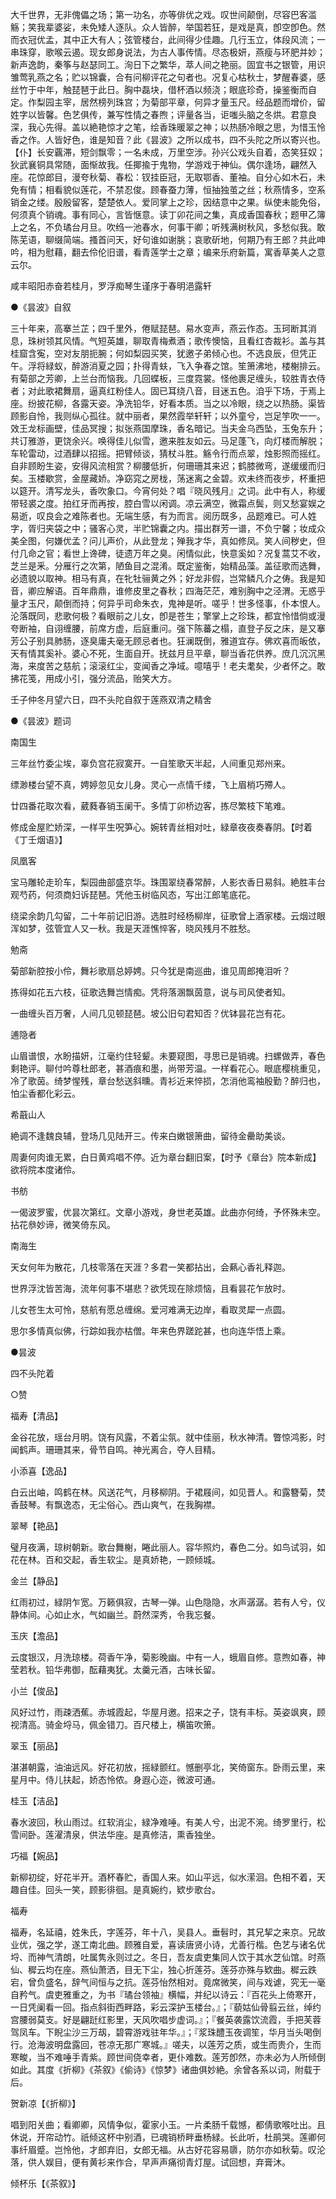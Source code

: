 <!-- { "loadSidebar": true } -->
大千世界，无非傀儡之场；第一功名，亦等俳优之戏。叹世间颠倒，尽容巴客滥觞；笑我辈婆娑，未免矮人逐队。众人皆醉，举国若狂，是戏是真，卽空卽色。然而衣冠优孟，其中正大有人；弦管楼台，此间得少佳趣。几行玉立，体段风流；一串珠穿，歌喉云遏。现女郎身说法，为古人事传情。尽态极妍，燕瘦与环肥并妙；新声逸韵，秦筝与赵瑟同工。洵日下之繁华，萃人间之艳丽。固宜书之银管，用识雏莺乳燕之名；贮以锦囊，合有问柳评花之句者也。况复心枯秋士，梦醒春婆，感丝竹于中年，触琵琶于此日。胸中磊块，借杯酒以频浇；眼底珍奇，操鉴衡而自定。作梨园主宰，居然榜列珠宫；为菊部平章，何异才量玉尺。经品题而增价，留姓字以皆馨。色艺俱传，兼写性情之春煦；评量各当，讵嗤头脑之冬烘。君意良深，我心先得。盖以絶艳惊才之笔，绘香珠暖翠之神；以热肠冷眼之思，为惜玉怜香之作。人皆好色，谁是知音？此《昙波》之所以成书，四不头陀之所以寄兴也。【仆】长安覊滞，短剑飘零；一名未成，万里空涉。孙兴公戏头自着，态笑狂奴；狄武襄铜具常随，面惭故我。任揶揄于鬼物，学游戏于神仙。偶尔逢场，翩然入座。花惊郎目，漫夸秋菊、春松：钗挂臣冠，无取鄂香、董袖。自分心如木石，未免有情；相看貌似莲花，不禁忍俊。顾春蚕力薄，恒抽独茧之丝；秋燕情多，空系销金之缕。殷殷留客，楚楚依人。爱同掌上之珍，因结意中之果。纵使未能免俗，何须真个销魂。事有同心，言皆惬意。读丁卯花间之集，真成香国春秋；题甲乙簿上之名，不负璚台月旦。吹绉一池春水，何事干卿；听残满树秋风，多愁似我。敢陈芜语，聊缀简端。搔首问天，好句谁如谢朓；哀歌斫地，何期乃有王郎？共此呻吟，相为慰藉，翻去伶伦旧谱，看青莲学士之章；编来乐府新篇，寓香草美人之意云尔。

咸丰昭阳赤奋若桂月，罗浮痴琴生谨序于春明浥露轩


●《昙波》自叙

三十年来，高搴兰芷；四千里外，倦赋琵琶。易水变声，燕云作态。玉珂断其消息，珠树领其风情。气短英雄，聊取青梅煮酒；歌传懊恼，且看红杏裁衫。盖与其桂窟含寃，空对友朋扼腕；何如梨园买笑，犹邀子弟倾心也。不选良辰，但凭正午。浮将緑蚁，醉游消夏之园；扑得青蚨，飞入争春之馆。笙箫沸地，楼榭排云。有菊部之芳卿，上兰台而恼我。几回蝶板，三度霓裳。怪他裹足缠头，较胜青衣侍者；对此歌裙舞扇，逼真红粉佳人。固已耳绕八音，目迷五色。洎乎下场，于焉上座。纷披花柳，各露天姿。净洗铅华，好看本质。当之以冷眼，绕之以热肠。渠皆顾影自怜，我则纵心孤往。就中丽者，果然霞举轩轩；以外童兮，岂足竽吹一一。效王龙标画壁，佳品冥搜；拟张燕国摩珠，香名暗记。当夫金乌西坠，玉兔东升；共订雅游，更饶余兴。唤得佳儿似雪，邀来胜友如云。马足蓬飞，向灯楼而解脱；车轮雷动，过酒肆以招摇。把臂倾谈，猜杖斗胜。觞令行而点翠，烛影照而摇红。自非顾盼生姿，安得风流相赏？柳腰低折，何珊珊其来迟；鹤膝微弯，遂缓缓而归矣。玉楼歇赏，金屋藏娇。净窈窕之房栊，荡迷离之金碧。欢未终而夜步，杯重把以筵开。清写龙头，香吹象口。今宵何处？唱『晓风残月』之词。此中有人，称缓带轻裘之度。拍红牙而再按，腔白雪以闲调。凉云满空，微霜点鬓，则又愁宴娱之易逝，叹良会之难陈者也。无端生感，有为而言。阅历既多，品题难已。可人姓字，胥归夹袋之中；骚客心灵，半贮锦囊之内。描出群芳一谱，不负宁馨；妆成众美全图，何嫌优孟？问儿声价，从此登龙；殚我才华，真如修凤。笑人间秽史，但付几命之官；看世上谗碑，徒遗万年之臭。闲情似此，快意奚如？况复蒿艾不收，芝兰是釆。分雁行之次第，陋鱼目之混淆。既定鉴衡，始精品藻。盖征歌而选舞，必遗貌以取神。相马有真，在牝牡骊黄之外；好龙非假，岂常鳞凡介之俦。我是知音，卿应解语。百年鼎鼎，谁修皮里之春秋；四海茫茫，难别胸中之泾渭。无惑乎量才玉尺，颠倒而持；何异乎司命朱衣，鬼神是听。嗟乎！世多怪事，仆本恨人。沦落既同，悲歌何极？看眼前之儿女，卽是苍生；擎掌上之珍珠，都宜怜惜倘或漫夸断袖，自诩缠腰，前席方虚，后庭重问。强下陈蕃之榻，直登子反之床，是又搴芳公子别具肺肠，逐臭庸夫毫无顾忌者也。狂澜既倒，雅道宜存。佛欢喜而皈依，天有情其奚补。婆心不死，生面自开。抚兹月旦平章，聊当香花供养。庶几沉沉黑海，来度苦之慈航；滚滚红尘，变闻香之净域。噫嘻乎！老夫耄矣，少者怀之。敢拂花笺，用成小引，强分流品，贻笑大方。

壬子仲冬月望六日，四不头陀自叙于莲燕双清之精舍


●《昙波》题词


南国生

三年丝竹委尘埃，辜负宫花寂寞开。一自笙歌天半起，人间重见郑州来。

缥渺楼台望不真，娉婷忽见女儿身。灵心一点情千缕，飞上眉梢巧殢人。

廿四番花取次看，葳蕤春销玉阑干。多情丁卯桥边客，拣尽繁枝下笔难。

修成金屋贮娇深，一样平生呪笋心。婉转青丝相对吐，緑章夜夜奏春阴。【时着《丁壬烟语》】


凤凰客

宝马雕轮走玠车，梨园曲部盛京华。珠围翠绕春常醉，人影衣香日易斜。絶胜丰台观芍药，何须商妇诉琵琶。凭他玉树临风态，写出江郎笔底花。

绕梁余韵几勾留，二十年前记旧游。选胜时经杨柳岸，征歌曾上酒家楼。云烟过眼浑如梦，弦管宜人又一秋。我是天涯憔悴客，晓风残月不胜愁。


勉斋

菊部新腔按小伶，舞衫歌扇总婷娉。只今犹是南巡曲，谁见周郎掩泪听？

拣得如花五六枝，征歌选舞岂情痴。凭将落溷飘茵意，说与司风使者知。

一曲缠头百万奢，人间几见顿琵琶。坡公旧句君知否？优钵昙花岂有花。


逋隐者

山眉谱恨，水盼描妍，江毫约住轻颦。未要窥图，寻思已是销魂。扫螺做弄，春色剩艳评。聊付吟尊杜郎老，甚酒痕和墨，尚带芳温。一样看花心。眼底樱桃重见，冷了歌茵。绮梦惺残，章台愁送斜曛。青衫近来悴损，怎消他鸾袖殷勤？醉归也，怕尘香都化彩云。


希蕺山人

絶调不逢魏良辅，登场几见陆开三。传来白嫩银箫曲，留待金罍助美谈。

周妻何肉谁无累，白日黄鸡唱不停。近为章台翻旧案，【时予《章台》院本新成】欲将院本度诸伶。


书舫

一偈波罗蜜，优昙次第红。文章小游戏，身世老英雄。此曲亦何绮，予怀殊未空。拈花叅妙谛，微笑倚东风。


南海生

天女何年为散花，几枝零落在天涯？多君一笑都拈出，会爇心香礼释迦。

世界浮沈皆苦海，流年何事不堪悲？欲凭现在除烦恼，且看昙花乍放时。

儿女苍生太可怜，慈航有愿总缠绵。爱河难满无边岸，看取灵犀一点圆。

思尔多情真似佛，行踪如我亦枯僧。年来色界蹉跎甚，也向连华悟上乘。


●昙波

四不头陀着


○赞


福寿【清品】

金谷花放，瑶台月明。饶有风露，不着尘氛。就中佳丽，秋水神清。瞥惊鸿影，时闻鹤声。珊珊其来，骨节自鸣。神光离合，夺人目精。


小添喜【逸品】

白云出岫，鸣鹤在林。风送花气，月移柳阴。于裙屐间，如见晋人。和露簪菊，焚香鼓琴。有飘逸态，无尘俗心。西山爽气，在我胸襟。


翠琴【艳品】

璧月夜满，琼树朝新。歌台舞榭，睠此丽人。容华照灼，春色二分。如鸟试羽，如花在林。百和交起，香生软尘。是真娇艳，一顾倾城。


金兰【静品】

红雨初过，緑阴乍宽。万籁俱寂，古琴一弹。山色隐隐，水声潺潺。若有人兮，仪静体间。心如止水，气如幽兰。蔚然深秀，令我忘餐。


玉庆【澹品】

云度银汉，月洗琼楼。荷香午净，菊影晚幽。中有一人，蛾眉自修。意煦如春，神莹若秋。铅华弗御，酝藉夷犹。太羹元酒，古味长留。


小兰【俊品】

风好过竹，雨疎洒蕉。赤城霞起，华屋月邀。招来之子，饶有丰标。英姿飒爽，顾视清高。骑金埒马，佩金错刀。百尺楼上，横笛吹箫。


翠玉【丽品】

湛湛朝露，油油远风。好花初放，摇緑颤红。憾删亭北，笑倚窗东。卧雨云里，来星月中。侍儿扶起，娇态怜侬。身遐心迩，微波可通。


桂玉【洁品】

春水波回，秋山雨过。红软消尘，緑净难唾。有美人兮，出泥不涴。绮罗里行，松雪间卧。莲濯清泉，供法华座。是真修洁，熏香独坐。


巧福【婉品】

新柳初绽，好花半开。酒杯春贮，香国人来。如山平远，似水潆洄。色相不着，天趣自佳。回头一笑，顾影徘徊。是真婉约，欵步歌台。


福寿

福寿，名延禧，姓朱氏，字莲芬，年十八，吴县人。垂髫时，其兄挈之来京。兄故业优，强之学，遂工南北曲。顾雅自爱，喜读唐贤小诗，尤善行楷。色艺与诸名优埒、而神气清朗，吐属隽永则过之。冬日，吾友虞吏集同人饮于其水芝仙馆。时燕仙、穉云均在座。燕仙萧洒，目无下尘，独心折莲芬。莲芬亦殊与欵曲。穉云跌宕，曾负盛名，辞气间恒与之抗。莲芬怡然相对。竟席微笑，间与戏谑，究无一毫自矜气。虞吏雅重之，为书『璚台领袖』横幅，并纪以诗云：『百花头上倚寒开，一日凭阑看一回。指点斜街西畔路，彩云深护玉楼台。』；『藐姑仙骨翦云丝，绰约宫腰弱莫支。好是翩跹红影里，天风吹唱步虚词。』；『餐英袭露饮流霞，手把芙蓉驾凤车。下睨尘沙三万刼，碧霄游戏驻年华。』；『浆珠醴玉夜调笙，华月当头喝倒行。沧海波明盘露回，苍凉无那广寒城。』嗟夫，以莲芳之质，或生而贵介，生而寒畯，当不难唾手青紫。顾世间侥幸者，更仆难数。莲芳卽然，亦未必为人所倾倒如此。其度《折柳》《茶叙》《偷诗》《惊梦》诸曲俱妙絶。余曾各系以词，附载于后。


贺新凉【《折柳》】

唱到阳关曲；看卿卿，风情争似，霍家小玉。一片柔肠千载憾，都倩歌喉吐出。且休说，开帘动竹。祇倾这杯中别酒，已魂销桥畔垂杨緑。长此听，杜鹃哭。莲卿何事纤眉蹙。岂怜他，才郎弃旧，女郎无福。从古好花容易隳，防尔亦如秋菊。叹沦落，供人娱目，便有黄衫来作合，早声声痛彻青灯屋。试回想，弃膏沐。


倾杯乐【《茶叙》】

